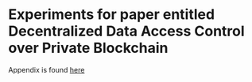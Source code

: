 # Experiments for paper entitled Decentralized Data Access Control over Private Blockchain


Appendix is found [here](appendix.pdf)
